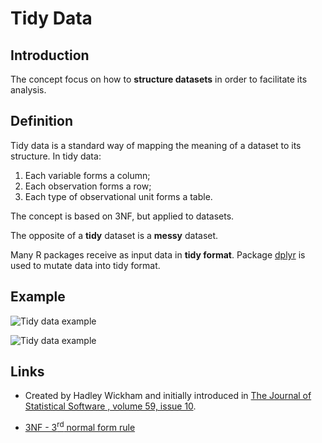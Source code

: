 # Tidy Data


## Introduction

The concept focus on how to **structure datasets** in order to facilitate its analysis.


## Definition

Tidy data is a standard way of mapping the meaning of a dataset to its structure. In tidy data:

1. Each variable forms a column;
2. Each observation forms a row;
3. Each type of observational unit forms a table.

The concept is based on  3NF, but applied to datasets.

The opposite of a **tidy** dataset is a **messy** dataset.

Many R packages receive as input data in **tidy format**. Package [dplyr](https://github.com/CGodinho/R/tree/master/03-Packages/dplyr.md) is used to mutate data into tidy format.

## Example

![Tidy data example](https://github.com/CGodinho/R/tree/master/02-Concepts/tidy_data_1.PNG "Tidy data example")

<img src="https://github.com/CGodinho/R/tree/master/02-Concepts/tidy_data_1.PNG" alt="Tidy data example" />

## Links

 * Created by Hadley Wickham and initially introduced in [The Journal of Statistical Software , volume 59, issue 10](https://www.jstatsoft.org/article/view/v059i10).

 * [3NF - 3<sup>rd</sup> normal form rule](<https://en.wikipedia.org/wiki/Third_normal_form>)